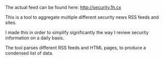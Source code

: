 The actual feed can be found here: http://security.1h.cx

This is a tool to aggregate multiple different security news RSS feeds and sites.

I made this in order to simplify significantly the way I review security information on a daily basis.

The tool parses different RSS feeds and HTML pages, to produce a condensed list of data.
